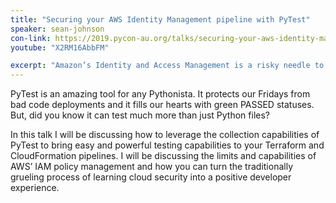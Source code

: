 ```yaml
---
title: "Securing your AWS Identity Management pipeline with PyTest"
speaker: sean-johnson
con-link: https://2019.pycon-au.org/talks/securing-your-aws-identity-management-pipeline-with-pytest
youtube: "X2RM16AbbFM"

excerpt: "Amazon’s Identity and Access Management is a risky needle to thread when it comes to deploying into the cloud, especially when it comes to empowering your developers to make their own changes. In this talk I will be showing how to leverage PyTest to test your policies before they hit production."
---
```


PyTest is an amazing tool for any Pythonista. It protects our Fridays from bad code deployments and it fills our hearts with green PASSED statuses. But, did you know it can test much more than just Python files?

In this talk I will be discussing how to leverage the collection capabilities of PyTest to bring easy and powerful testing capabilities to your Terraform and CloudFormation pipelines. I will be discussing the limits and capabilities of AWS’ IAM policy management and how you can turn the traditionally grueling process of learning cloud security into a positive developer experience.